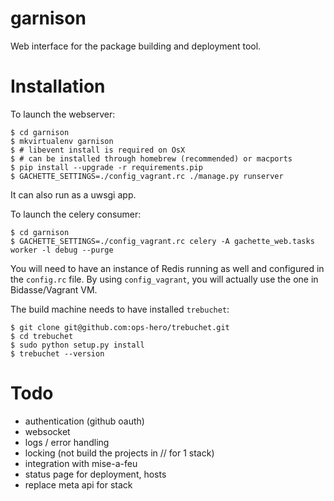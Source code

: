 garnison
========

Web interface for the package building and deployment tool.

Installation
============

To launch the webserver:

    $ cd garnison
    $ mkvirtualenv garnison
    $ # libevent install is required on OsX
    $ # can be installed through homebrew (recommended) or macports
    $ pip install --upgrade -r requirements.pip
    $ GACHETTE_SETTINGS=./config_vagrant.rc ./manage.py runserver
    
It can also run as a uwsgi app.

To launch the celery consumer:

    $ cd garnison
    $ GACHETTE_SETTINGS=./config_vagrant.rc celery -A gachette_web.tasks worker -l debug --purge

You will need to have an instance of Redis running as well and configured in the `config.rc` file.
By using `config_vagrant`, you will actually use the one in Bidasse/Vagrant VM.

The build machine needs to have installed `trebuchet`:

    $ git clone git@github.com:ops-hero/trebuchet.git
    $ cd trebuchet
    $ sudo python setup.py install
    $ trebuchet --version


Todo
====

* authentication (github oauth)
* websocket
* logs / error handling
* locking (not build the projects in // for 1 stack)
* integration with mise-a-feu
* status page for deployment, hosts
* replace meta api for stack
